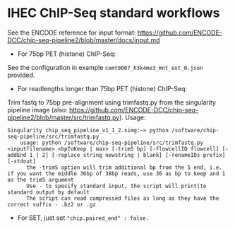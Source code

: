 # IHEC ChIP-Seq standard workflows

See the ENCODE reference for input format: https://github.com/ENCODE-DCC/chip-seq-pipeline2/blob/master/docs/input.md

* For 75bp PET (histone) ChIP-Seq:

See the configuration in example `cemt0007_h3k4me3_mnt_ext_0.json` provided. 

* For readlengths longer than 75bp PET (histone) ChIP-Seq:

Trim fastq to 75bp pre-alignment using trimfastq.py from the singularity pipeline image (also: https://github.com/ENCODE-DCC/chip-seq-pipeline2/blob/master/src/trimfastq.py). Usage: 

    Singularity chip_seq_pipeline_v1_1_2.simg:~> python /software/chip-seq-pipeline/src/trimfastq.py 
        usage: python /software/chip-seq-pipeline/src/trimfastq.py <inputfilename> <bpToKeep | max> [-trim5 bp] [-flowcellID flowcell] [-addEnd 1 | 2] [-replace string newstring | blank] [-renameIDs prefix] [-stdout]
	      the -trim5 option will trim additional bp from the 5 end, i.e. if you want the middle 36bp of 38bp reads, use 36 as bp to keep and 1 as the trim5 argument
	      Use - to specify standard input, the script will print(to standard output by default
	      The script can read compressed files as long as they have the correct suffix - .bz2 or .gz

* For SET, just set `"chip.paired_end" : false.` 

